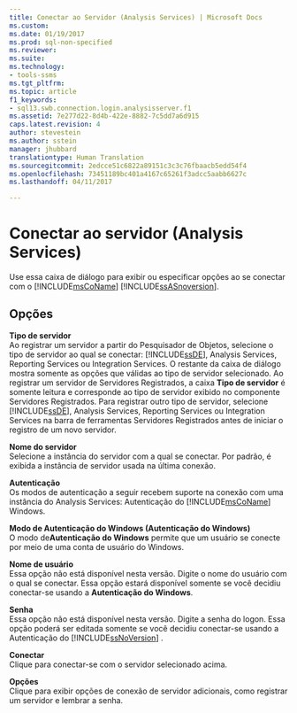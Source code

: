 ```yaml
---
title: Conectar ao Servidor (Analysis Services) | Microsoft Docs
ms.custom: 
ms.date: 01/19/2017
ms.prod: sql-non-specified
ms.reviewer: 
ms.suite: 
ms.technology:
- tools-ssms
ms.tgt_pltfrm: 
ms.topic: article
f1_keywords:
- sql13.swb.connection.login.analysisserver.f1
ms.assetid: 7e277d22-8d4b-422e-8882-7c5dd7a6d915
caps.latest.revision: 4
author: stevestein
ms.author: sstein
manager: jhubbard
translationtype: Human Translation
ms.sourcegitcommit: 2edcce51c6822a89151c3c3c76fbaacb5edd54f4
ms.openlocfilehash: 73451189bc401a4167c65261f3adcc5aabb6627c
ms.lasthandoff: 04/11/2017

---
```

# <a name="connect-to-server-analysis-services"></a>Conectar ao servidor (Analysis Services)
Use essa caixa de diálogo para exibir ou especificar opções ao se conectar com o [!INCLUDE[msCoName](../../includes/msconame_md.md)] [!INCLUDE[ssASnoversion](../../includes/ssasnoversion_md.md)].  
  
## <a name="options"></a>Opções  
**Tipo de servidor**  
Ao registrar um servidor a partir do Pesquisador de Objetos, selecione o tipo de servidor ao qual se conectar: [!INCLUDE[ssDE](../../includes/ssde_md.md)], Analysis Services, Reporting Services ou Integration Services. O restante da caixa de diálogo mostra somente as opções que válidas ao tipo de servidor selecionado. Ao registrar um servidor de Servidores Registrados, a caixa **Tipo de servidor** é somente leitura e corresponde ao tipo de servidor exibido no componente Servidores Registrados. Para registrar outro tipo de servidor, selecione [!INCLUDE[ssDE](../../includes/ssde_md.md)], Analysis Services, Reporting Services ou Integration Services na barra de ferramentas Servidores Registrados antes de iniciar o registro de um novo servidor.  
  
**Nome do servidor**  
Selecione a instância do servidor com a qual se conectar. Por padrão, é exibida a instância de servidor usada na última conexão.  
  
**Autenticação**  
Os modos de autenticação a seguir recebem suporte na conexão com uma instância do Analysis Services: Autenticação do [!INCLUDE[msCoName](../../includes/msconame_md.md)] Windows.  
  
**Modo de Autenticação do Windows (Autenticação do Windows)**  
O modo de**Autenticação do Windows** permite que um usuário se conecte por meio de uma conta de usuário do Windows.  
  
**Nome de usuário**  
Essa opção não está disponível nesta versão. Digite o nome do usuário com o qual se conectar. Essa opção estará disponível somente se você decidiu conectar-se usando a **Autenticação do Windows**.  
  
**Senha**  
Essa opção não está disponível nesta versão. Digite a senha do logon. Essa opção poderá ser editada somente se você decidiu conectar-se usando a Autenticação do [!INCLUDE[ssNoVersion](../../includes/ssnoversion_md.md)] .  
  
**Conectar**  
Clique para conectar-se com o servidor selecionado acima.  
  
**Opções**  
Clique para exibir opções de conexão de servidor adicionais, como registrar um servidor e lembrar a senha.  
  


